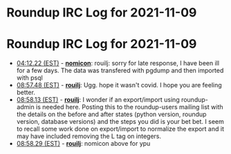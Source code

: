 # Roundup IRC Log for 2021-11-09 #
# Roundup IRC Log for 2021-11-09
* <a href="#04:12.22" id="04:12.22">04:12.22 (EST)</a> - __[nomicon](https://github.com/nomicon)__: rouilj: sorry for late response, I have been ill for a few days. The data was transfered with pgdump and then imported with psql
* <a href="#08:57.48" id="08:57.48">08:57.48 (EST)</a> - __[rouilj](https://github.com/rouilj)__: Ugg. hope it wasn't covid. I hope you are feeling better.
* <a href="#08:58.13" id="08:58.13">08:58.13 (EST)</a> - __[rouilj](https://github.com/rouilj)__: I wonder if an export/import using roundup-admin is needed here. Posting this to the roundup-users mailing list with the details on the before and after states (python version, roundup version, database versions) and the steps you did  is your bet bet. I seem to recall some work done on export/import to normalize the export and it may have included removing the L tag on integers.
* <a href="#08:58.29" id="08:58.29">08:58.29 (EST)</a> - __[rouilj](https://github.com/rouilj)__: nomicon above for ypu
